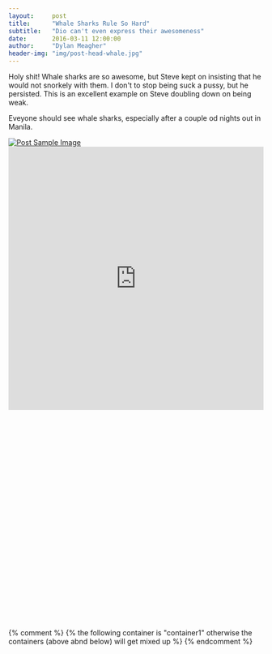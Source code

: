 ```yaml
---
layout:     post
title:      "Whale Sharks Rule So Hard"
subtitle:   "Dio can't even express their awesomeness"
date:       2016-03-11 12:00:00
author:     "Dylan Meagher"
header-img: "img/post-head-whale.jpg"
---
```


<p>Holy shit! Whale sharks are so awesome, but Steve kept on insisting that he would not snorkely with them. I don't to stop being suck a pussy, but he persisted.  This is an excellent example on Steve doubling down on being weak.</p>

<p>Eveyone should see whale sharks, especially after a couple od nights out in Manila.</p>


<a href="#">
    <img src="{{ site.baseurl }}/img/post-body-whale.jpg" alt="Post Sample Image">
</a>


<iframe width="100%" height="520" frameborder="0" src="https://dymeagher.cartodb.com/viz/7614ffc4-afce-11e5-a5ba-0e787de82d45/embed_map" allowfullscreen webkitallowfullscreen mozallowfullscreen oallowfullscreen msallowfullscreen></iframe>

<br>

<script type="text/javascript" src="http://ajax.googleapis.com/ajax/libs/jquery/1.8.2/jquery.min.js">
</script>
<script type="text/javascript" src="http://code.highcharts.com/highcharts.js">
</script>
<script type="text/javascript" src="http://code.highcharts.com/modules/exporting.js">
</script>

<!---<div id="container" style="min-width: 310px; height: 400px; margin: 0 auto">-->
<div id="container" style="min-width: 310px; height: 400px; margin: 0 auto">
</div>
<script type="text/javascript">


// $(function() {
  Highcharts.setOptions({
    lang: {
      thousandsSep: ','
    }
  });
  $('#container').highcharts({
    chart: {
      type: 'line'
    },
    title: {
      text: 'Median Household Income With and W/out Stations'
    },
    xAxis: {
      categories: ['Without Stns', 'With Stns']
    },
    yAxis: {
      title: {
        text: 'Median Income'
      }
    },
    plotOptions: {
      line: {
        dataLabels: {
          enabled: true,
        },
        enableMouseTracking: false
      }
    },
    series: [{
      name: 'NYC',
      data: [63470, 91420],
      color: '#ff9900'
    }, {
      name: 'DC',
      data: [89820, 86820],
      color: '#0066ff'
    }, {
      name: 'Chi',
      data: [52060, 58500],
      color: '#339933'
    }]
  });
//});

</script>

<br>

{% comment %}
{% the following container is "container1" otherwise the containers (above abnd below) will get mixed up %}
{% endcomment %}


<!---<div id="container" style="min-width: 310px; height: 400px; margin: 0 auto">-->
<div id="container1" style="width: 600px; height: 400px; margin: 0 auto">
</div>
<script type="text/javascript">


//$(function() {

  $('#container1').highcharts({

    chart: {
      type: 'column'
    },
    title: {
      text: 'Zip Codes With and Without Bike Stations'
    },
    legend: {
      width: 300
    },
    xAxis: {
      categories: ['$0-35k', '$35-70k', '$70-105k', '$105k+']
    },

    yAxis: {
      allowDecimals: false,
      min: 0,
      max: 60,
      tickInterval: 10,
      title: {
        text: 'Percent of Total Zip Codes'
      },
      labels: {
        format: '{value}%'
      }
    },

    tooltip: {
      formatter: function() {
        return '<b>' + this.x + '</b><br/>' +
          this.series.name + ': ' + this.y + "%" + '<br/>' +
          'Total: ' + this.point.stackTotal + "%";
      }
    },


    plotOptions: {
      column: {
        stacking: 'normal',
        pointPadding: 0,
        groupPadding: 0.1
      }
    },

    series: [{
      name: 'NYC w/out Stns',
      data: [10, 41, 19, 6],
      color: '#ffcc80',
      stack: 'nyc'
    }, {
      name: 'NYC with Stns',
      data: [2, 6, 8, 8],
      color: '#ff9900',
      stack: 'nyc'
    }, {
      name: 'DC w/out Stns',
      data: [4, 4, 24, 9],
      color: '#80b3ff',
      stack: 'dc'
    }, {
      name: 'DC with Stns',
      data: [6, 6, 29, 17],
      color: '#0066ff',
      stack: 'dc'

    }, {
      name: 'Chi w/out Stns',
      data: [5, 20, 7, 0],
      color: '#66cc66',
      stack: 'chi'
    }, {
      name: 'Chi with Stns',
      data: [15, 31, 17, 5],
      color: '#339933',
      stack: 'chi'
    }]
  });
//});
</script>

<br>
